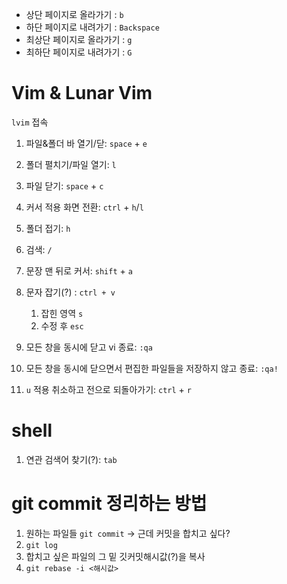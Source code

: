 - 상단 페이지로 올라가기 : `b`
- 하단 페이지로 내려가기 : `Backspace`
- 최상단 페이지로 올라가기 : `g`
- 최하단 페이지로 내려가기 : `G`

# Vim & Lunar Vim
```lvim``` 접속
1. 파일&폴더 바 열기/닫: ```space``` + ```e```
2. 폴더 펼치기/파일 열기: ```l```
3. 파일 닫기: ```space``` + ```c```
4. 커서 적용 화면 전환: ```ctrl``` + ```h```/```l```
5. 폴더 접기: ```h```
6. 검색: ```/```
7. 문장 맨 뒤로 커서: ```shift``` + ```a```
8. 문자 잡기(?) : `ctrl + v`
    1. 잡힌 영역 `s`
    2. 수정 후 `esc`

1. 모든 창을 동시에 닫고 vi 종료: ```:qa```
2. 모든 창을 동시에 닫으면서 편집한 파일들을 저장하지 않고 종료: ```:qa!```
3. ```u``` 적용 취소하고 전으로 되돌아가기: ```ctrl``` + ```r```

# shell
1. 연관 검색어 찾기(?): ```tab```

# git commit 정리하는 방법
1. 원하는 파일들 `git commit` -> 근데 커밋을 합치고 싶다?
2. `git log`
3. 합치고 싶은 파일의 그 밑 깃커밋해시값(?)을 복사
4. `git rebase -i <해시값>`
